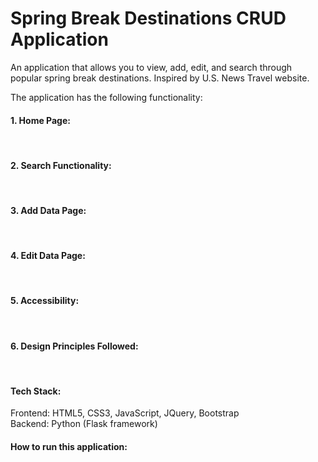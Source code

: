 # Spring Break Destinations CRUD Application

An application that allows you to view, add, edit, and search through popular spring break destinations. Inspired by U.S. News Travel website. 

The application has the following functionality:

#### 1. Home Page:
<br>

#### 2. Search Functionality:
<br>

#### 3. Add Data Page:
<br>

#### 4. Edit Data Page:
<br>

#### 5. Accessibility:
<br>

#### 6. Design Principles Followed:
<br>

#### Tech Stack:
Frontend: HTML5, CSS3, JavaScript, JQuery, Bootstrap
<br>
Backend: Python (Flask framework)

#### How to run this application:

